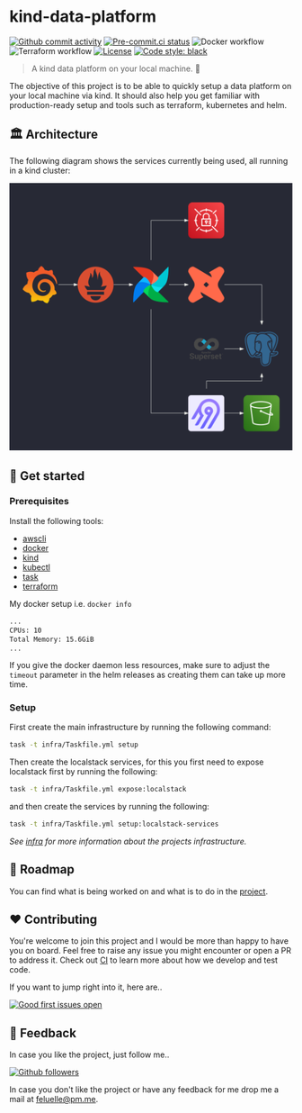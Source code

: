 # kind-data-platform

[![Github commit activity](https://img.shields.io/github/commit-activity/w/feluelle/kind-data-platform)](https://github.com/feluelle/kind-data-platform/pulse)
[![Pre-commit.ci status](https://results.pre-commit.ci/badge/github/feluelle/kind-data-platform/main.svg)](https://results.pre-commit.ci/latest/github/feluelle/kind-data-platform/main)
![Docker workflow](https://github.com/feluelle/kind-data-platform/actions/workflows/docker.yml/badge.svg)
![Terraform workflow](https://github.com/feluelle/kind-data-platform/actions/workflows/terraform.yml/badge.svg)
[![License](https://img.shields.io/:license-Apache%202-blue.svg)](https://www.apache.org/licenses/LICENSE-2.0.txt)
[![Code style: black](https://img.shields.io/badge/code%20style-black-000000.svg)](https://github.com/psf/black)

> A kind data platform on your local machine. 🤗

The objective of this project is to be able to quickly setup a data platform on your local machine via kind. It should also help you get familiar with production-ready setup and tools such as terraform, kubernetes and helm.

## 🏛️ Architecture

The following diagram shows the services currently being used, all running in a kind cluster:

![architecture](diagrams/kind-data-platform.png)

## 🚀 Get started

### Prerequisites

Install the following tools:

- [awscli](https://aws.amazon.com/cli/)
- [docker](https://www.docker.com/)
- [kind](https://kind.sigs.k8s.io/)
- [kubectl](https://kubernetes.io/docs/tasks/tools/)
- [task](https://taskfile.dev/)
- [terraform](https://www.terraform.io/)

My docker setup i.e. `docker info`

```text
...
CPUs: 10
Total Memory: 15.6GiB
...
```

If you give the docker daemon less resources, make sure to adjust the `timeout` parameter in the helm releases as creating them can take up more time.

### Setup

First create the main infrastructure by running the following command:

```bash
task -t infra/Taskfile.yml setup
```

Then create the localstack services, for this you first need to expose localstack first by running the following:

```bash
task -t infra/Taskfile.yml expose:localstack
```

and then create the services by running the following:

```bash
task -t infra/Taskfile.yml setup:localstack-services
```

_See [infra](infra/README.md) for more information about the projects infrastructure._

## 📜 Roadmap

You can find what is being worked on and what is to do in the [project](https://github.com/feluelle/kind-data-platform/projects/1).

## ❤️ Contributing

You're welcome to join this project and I would be more than happy to have you on board. Feel free to raise any issue you might encounter or open a PR to address it. Check out [CI](CI.md) to learn more about how we develop and test code.

If you want to jump right into it, here are..

[![Good first issues open](https://img.shields.io/github/issues/feluelle/kind-data-platform/good%20first%20issue.svg?label=good%20first%20issues)](https://github.com/feluelle/kind-data-platform/issues?q=is%3Aopen+is%3Aissue+label%3A"good+first+issue")

## 💬 Feedback

In case you like the project, just follow me..

[![Github followers](https://img.shields.io/github/followers/feluelle?label=Follow&style=social)](https://github.com/feluelle)

In case you don't like the project or have any feedback for me drop me a mail at feluelle@pm.me.
